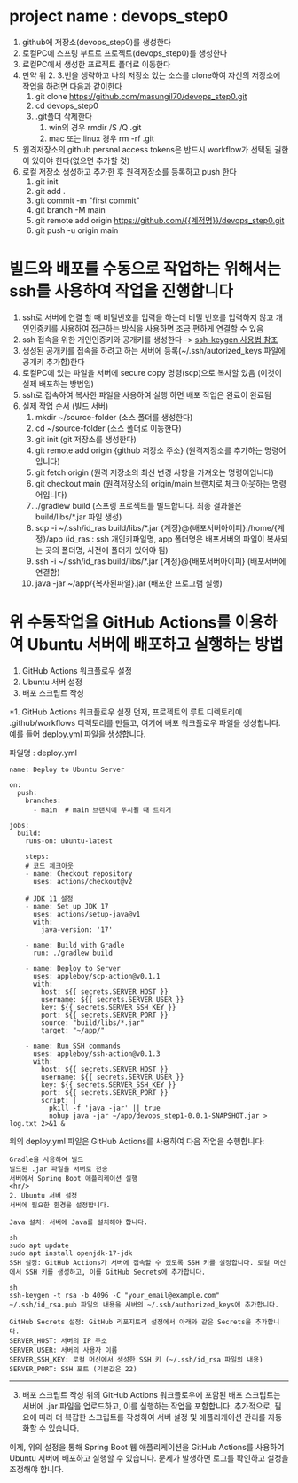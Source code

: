# project name : devops_step0

1. github에 저장소(devops_step0)를 생성한다
2. 로컬PC에 스프링 부트로 프로젝트(devops_step0)를 생성한다
3. 로컬PC에서 생성한 프로젝트 폴더로 이동한다
4. 만약 위 2. 3.번을 생략하고 나의 저장소 있는 소스를 clone하여 자신의 저장소에 작업을 하려면 다음과 같이한다
   1. git clone https://github.com/masungil70/devops_step0.git
   2. cd devops_step0
   3. .git폴더 삭제한다 
      1. win의 경우 rmdir /S /Q .git
      2. mac 또는 linux 경우  rm -rf .git
5. 원격저장소의 github persnal access tokens은 반드시 workflow가 선택된 권한이 있어야 한다(없으면 추가할 것)
6. 로컬 저장소 생성하고 추가한 후 원격저장소를 등록하고 push 한다
   1. git init
   2. git add .
   3. git commit -m "first commit"
   4. git branch -M main
   5. git remote add origin https://github.com/{{계정명}}/devops_step0.git
   6. git push -u origin main

# 빌드와 배포를 수동으로 작업하는 위해서는 ssh를 사용하여 작업을 진행합니다 
  1. ssh로 서버에 연결 할 때 비밀번호를 입력을 하는데 비밀 번호를 입력하지 않고 개인인증키를 사용하여 접근하는 방식을 사용하면 조금 편하게 연결할 수 있음
  2. ssh 접속을 위한 개인인증키와 공개키를 생성한다 -> [ssh-keygen 사용법 참조](https://handari.tistory.com/8)
  3. 생성된 공개키를 접속을 하려고 하는 서버에 등록(~/.ssh/autorized_keys 파일에 공개키 추가함)한다
  4. 로컬PC에 있는 파일을 서버에 secure copy  명령(scp)으로 복사할 있음 (이것이 실제 배포하는 방법임)
  5. ssh로 접속하여 복사한 파일을 사용하여 실행 하면 배포 작업은 완료이 완료됨
  6. 실제 작업 순서 (빌드 서버)
     1. mkdir ~/source-folder (소스 폴더를 생성한다)
     2. cd ~/source-folder (소스 폴더로 이동한다)
     3. git init (git 저장소를 생성한다)
     4. git remote add origin {github 저장소 주소} (원격저장소를 추가하는 명령어입니다)
     5. git fetch origin (원격 저장소의 최신 변경 사항을 가져오는 명령어입니다)
     6. git checkout main (원격저장소의 origin/main 브랜치로 체크 아웃하는 명령어입니다)
     7. ./gradlew build (스프링 프로젝트를 빌드합니다. 최종 결과물은 build/libs/*.jar 파일 생성)
     8. scp -i ~/.ssh/id_ras build/libs/*.jar {계정}@{배포서버아이피}:/home/{계정}/app (id_ras : ssh 개인키파일명, app 폴더명은 배포서버의 파일이 복사되는 곳의 폴더명, 사전에 폴더가 있어야 됨)
     9. ssh -i ~/.ssh/id_ras build/libs/*.jar {계정}@{배포서버아이피} (배포서버에 연결함)
     10. java -jar ~/app/{복사된파일}.jar (배포한 프로그램 실행)

# 위 수동작업을  GitHub Actions를 이용하여 Ubuntu 서버에 배포하고 실행하는 방법

1. GitHub Actions 워크플로우 설정
2. Ubuntu 서버 설정
3. 배포 스크립트 작성

*1. GitHub Actions 워크플로우 설정
먼저, 프로젝트의 루트 디렉토리에 .github/workflows 디렉토리를 만들고, 여기에 배포 워크플로우 파일을 생성합니다. 예를 들어 deploy.yml 파일을 생성합니다.



파일명 : deploy.yml 

```
name: Deploy to Ubuntu Server

on:
  push:
    branches:
      - main  # main 브랜치에 푸시될 때 트리거

jobs:
  build:
    runs-on: ubuntu-latest

    steps: 
    # 코드 체크아웃
    - name: Checkout repository
      uses: actions/checkout@v2

    # JDK 11 설정
    - name: Set up JDK 17
      uses: actions/setup-java@v1
      with:
        java-version: '17'

    - name: Build with Gradle
      run: ./gradlew build

    - name: Deploy to Server
      uses: appleboy/scp-action@v0.1.1
      with:
        host: ${{ secrets.SERVER_HOST }}
        username: ${{ secrets.SERVER_USER }}
        key: ${{ secrets.SERVER_SSH_KEY }}
        port: ${{ secrets.SERVER_PORT }}
        source: "build/libs/*.jar"
        target: "~/app/"

    - name: Run SSH commands
      uses: appleboy/ssh-action@v0.1.3
      with:
        host: ${{ secrets.SERVER_HOST }}
        username: ${{ secrets.SERVER_USER }}
        key: ${{ secrets.SERVER_SSH_KEY }}
        port: ${{ secrets.SERVER_PORT }}
        script: |
          pkill -f 'java -jar' || true
          nohup java -jar ~/app/devops_step1-0.0.1-SNAPSHOT.jar > log.txt 2>&1 &
```

위의 deploy.yml 파일은 GitHub Actions를 사용하여 다음 작업을 수행합니다:


```
Gradle을 사용하여 빌드
빌드된 .jar 파일을 서버로 전송
서버에서 Spring Boot 애플리케이션 실행
<hr/>
2. Ubuntu 서버 설정
서버에 필요한 환경을 설정합니다.

Java 설치: 서버에 Java를 설치해야 합니다.

sh
sudo apt update
sudo apt install openjdk-17-jdk
SSH 설정: GitHub Actions가 서버에 접속할 수 있도록 SSH 키를 설정합니다. 로컬 머신에서 SSH 키를 생성하고, 이를 GitHub Secrets에 추가합니다.

sh
ssh-keygen -t rsa -b 4096 -C "your_email@example.com"
~/.ssh/id_rsa.pub 파일의 내용을 서버의 ~/.ssh/authorized_keys에 추가합니다.

GitHub Secrets 설정: GitHub 리포지토리 설정에서 아래와 같은 Secrets을 추가합니다.
SERVER_HOST: 서버의 IP 주소
SERVER_USER: 서버의 사용자 이름
SERVER_SSH_KEY: 로컬 머신에서 생성한 SSH 키 (~/.ssh/id_rsa 파일의 내용)
SERVER_PORT: SSH 포트 (기본값은 22)
```
<hr/>

3. 배포 스크립트 작성
위의 GitHub Actions 워크플로우에 포함된 배포 스크립트는 서버에 .jar 파일을 업로드하고, 이를 실행하는 작업을 포함합니다. 추가적으로, 필요에 따라 더 복잡한 스크립트를 작성하여 서버 설정 및 애플리케이션 관리를 자동화할 수 있습니다.

이제, 위의 설정을 통해 Spring Boot 웹 애플리케이션을 GitHub Actions를 사용하여 Ubuntu 서버에 배포하고 실행할 수 있습니다. 문제가 발생하면 로그를 확인하고 설정을 조정해야 합니다.
